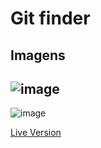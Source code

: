 # Git finder

## Imagens

![image](https://user-images.githubusercontent.com/101958997/182045894-457c6cf9-4435-4357-94e5-ca3363d9f98a.png)
-------------------------------------------------------------------------------------------------------------------
![image](https://user-images.githubusercontent.com/101958997/182045891-bc79c9a0-3cca-44b8-bec3-503b75f67cfb.png)

[Live Version](https://leubomfim.github.io/git-finder/)

